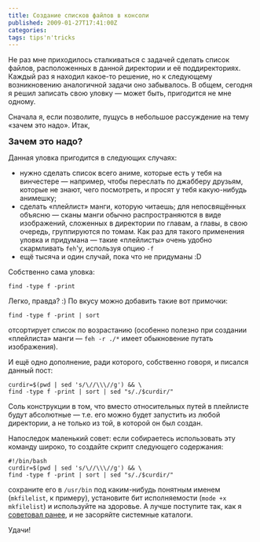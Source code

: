 ```yaml
---
title: Создание списков файлов в консоли
published: 2009-01-27T17:41:00Z
categories: 
tags: tips'n'tricks
---
```


Не раз мне приходилось сталкиваться с задачей сделать список файлов, расположенных в данной директории и её поддиректориях. Каждый раз я находил какое-то решение, но к следующему возникновению аналогичной задачи оно забывалось. В общем, сегодня я решил записать свою уловку — может быть, пригодится не мне одному.

Сначала я, если позволите, пущусь в небольшое рассуждение на тему «зачем это надо». Итак,

<b><font size="+1">Зачем это надо?</font></b>

Данная уловка пригодится в следующих случаях:<ul><li>нужно сделать список всего аниме, которые есть у тебя на винчестере — например, чтобы переслать по джабберу друзьям, которые не знают, чего посмотреть, и просят у тебя какую-нибудь анимешку;</li><li>сделать «плейлист» манги, которую читаешь; для непосвящённых объясню — сканы манги обычно распространяются в виде изображений, сложенных в директории по главам, а главы, в свою очередь, группируются по томам. Как раз для такого применения уловка и придумана — такие «плейлисты» очень удобно скармливать <code>feh</code>'у, используя опцию <code>-f</code></li><li>ещё тысяча и один случай, пока что не придуманы :D</li></ul>
Собственно сама уловка:
```
find -type f -print
```
Легко, правда? :) По вкусу можно добавить такие вот примочки:
```
find -type f -print | sort
```
отсортирует список по возрастанию (особенно полезно при создании «плейлиста» манги — <code>feh -r ./*</code> имеет обыкновение путать изображения).

И ещё одно дополнение, ради которого, собственно говоря, и писался данный пост:
```
curdir=$(pwd | sed 's/\//\\\//g') && \
find -type f -print | sort | sed "s/./$curdir/"
```
Соль конструкции в том, что вместо относительных путей в плейлисте будут абсолютные — т.е. его можно будет запустить из любой директории, а не только из той, в которой он был создан.

Напоследок маленький совет: если собираетесь использовать эту команду широко, то создайте скрипт следующего содержания:
```
#!/bin/bash
curdir=$(pwd | sed 's/\//\\\//g') && \
find -type f -print | sort | sed "s/./$curdir/"
```
сохраните его в <code>/usr/bin</code> под каким-нибудь понятным именем (<code>mkfilelist</code>, к примеру), установите бит исполняемости (<code>mode +x mkfilelist</code>) и используйте на здоровье. А лучше поступите так, как я <a href="http://debiania.blogspot.com/2008/08/bash.html">советовал ранее</a>, и не засоряйте системные каталоги.

Удачи!
